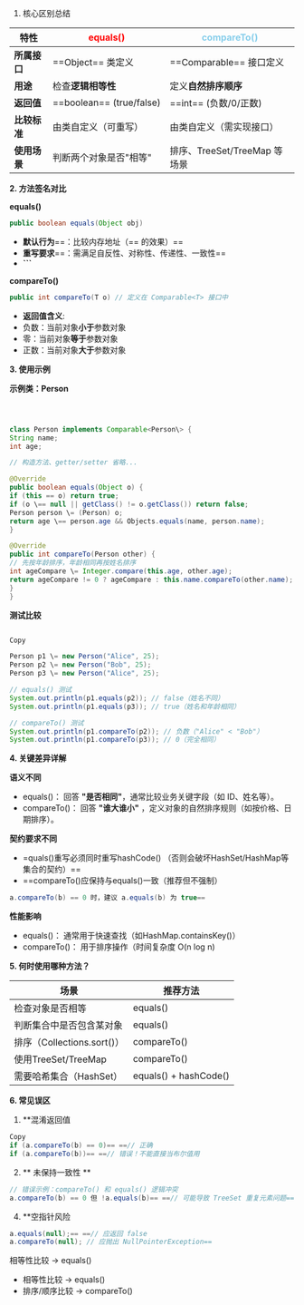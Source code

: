 1. 核心区别总结

|**特性**| **<span style="color:red">equals()</span>** | **<span style="color:skyblue">compareTo()</span>** |
|------|---------------------------------------------|----------------------------------------------------|
|**所属接口**| ==Object== 类定义                              | ==Comparable== 接口定义                                |
|**用途**| 检查**逻辑相等性**                                 | 定义**自然排序顺序**                                       |
|**返回值**| ==boolean== (true/false)                    | ==int== (负数/0/正数)                                  |
|**比较标准**| 由类自定义（可重写）                                  | 由类自定义（需实现接口）                                       |
|**使用场景**| 判断两个对象是否"相等"                                | 排序、TreeSet/TreeMap 等场景                             |



**2. 方法签名对比**

**equals()**

```java
public boolean equals(Object obj)
```
- **默认行为**==：比较内存地址（== 的效果）==
- **重写要求**==：需满足自反性、对称性、传递性、一致性==
- **```**

**compareTo()**

```java
public int compareTo(T o) // 定义在 Comparable<T> 接口中
```

- **返回值含义**:
- 负数：当前对象**小于**参数对象
- 零：当前对象**等于**参数对象
- 正数：当前对象**大于**参数对象



**3. 使用示例**

**示例类：Person**

```java



class Person implements Comparable<Person\> {
String name;
int age;

// 构造方法、getter/setter 省略...

@Override
public boolean equals(Object o) {
if (this == o) return true;
if (o \== null || getClass() != o.getClass()) return false;
Person person \= (Person) o;
return age \== person.age && Objects.equals(name, person.name);
}

@Override
public int compareTo(Person other) {
// 先按年龄排序，年龄相同再按姓名排序
int ageCompare \= Integer.compare(this.age, other.age);
return ageCompare != 0 ? ageCompare : this.name.compareTo(other.name);
}
}

```

**测试比较**

```java

Copy

Person p1 \= new Person("Alice", 25);
Person p2 \= new Person("Bob", 25);
Person p3 \= new Person("Alice", 25);

// equals() 测试
System.out.println(p1.equals(p2)); // false（姓名不同）
System.out.println(p1.equals(p3)); // true（姓名和年龄相同）

// compareTo() 测试
System.out.println(p1.compareTo(p2)); // 负数（"Alice" < "Bob"）
System.out.println(p1.compareTo(p3)); // 0（完全相同）
```

**4. 关键差异详解**

**语义不同**

- equals()：
回答 **"是否相同"**，通常比较业务关键字段（如 ID、姓名等）。
- compareTo()：
回答 **"谁大谁小"** ，定义对象的自然排序规则（如按价格、日期排序）。

**契约要求不同**

- =quals()重写必须同时重写hashCode()
（否则会破坏HashSet/HashMap等集合的契约）==
- ==compareTo()应保持与equals()一致（推荐但不强制）
```java
a.compareTo(b) == 0 时，建议 a.equals(b) 为 true==
```

**性能影响**

- equals()：
通常用于快速查找（如HashMap.containsKey()）
- compareTo()：
用于排序操作（时间复杂度 O(n log n)

**5. 何时使用哪种方法？**

|**场景**|**推荐方法**|
|------|--------|
|检查对象是否相等|equals()
|判断集合中是否包含某对象|equals()|
|排序（Collections.sort()）|compareTo()|
|使用TreeSet/TreeMap|compareTo()|
|需要哈希集合（HashSet）|equals() + hashCode()|

**6. 常见误区**

1. **混淆返回值
```java
Copy
if (a.compareTo(b) == 0)== ==// 正确
if (a.compareTo(b))== ==// 错误！不能直接当布尔值用
```
2. ** 未保持一致性 **
 ```java
// 错误示例：compareTo() 和 equals() 逻辑冲突
a.compareTo(b) == 0 但 !a.equals(b)== ==// 可能导致 TreeSet 重复元素问题==
```
4. **空指针风险
```java
a.equals(null);== ==// 应返回 false
a.compareTo(null); // 应抛出 NullPointerException==

```

相等性比较 → equals()

- 相等性比较 → equals()
- 排序/顺序比较 → compareTo()

